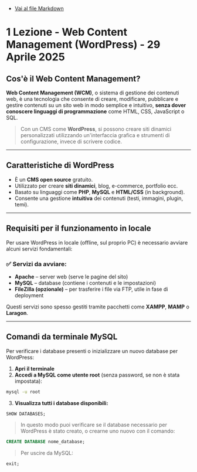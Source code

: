 - [Vai al file Markdown](../../Readme.md)

# 1 Lezione - Web Content Management (WordPress) - 29 Aprile 2025

## Cos'è il Web Content Management?

**Web Content Management (WCM)**, o sistema di gestione dei contenuti web, è una tecnologia che consente di creare, modificare, pubblicare e gestire contenuti su un sito web in modo semplice e intuitivo, **senza dover conoscere linguaggi di programmazione** come HTML, CSS, JavaScript o SQL.

> Con un CMS come **WordPress**, si possono creare siti dinamici personalizzati utilizzando un'interfaccia grafica e strumenti di configurazione, invece di scrivere codice.

---

## Caratteristiche di WordPress

- È un **CMS open source** gratuito.
- Utilizzato per creare **siti dinamici**, blog, e-commerce, portfolio ecc.
- Basato su linguaggi come **PHP**, **MySQL** e **HTML/CSS** (in background).
- Consente una gestione **intuitiva** dei contenuti (testi, immagini, plugin, temi).

---

## Requisiti per il funzionamento in locale

Per usare WordPress in locale (offline, sul proprio PC) è necessario avviare alcuni servizi fondamentali:

### ✅ Servizi da avviare:

- **Apache** – server web (serve le pagine del sito)
- **MySQL** – database (contiene i contenuti e le impostazioni)
- **FileZilla (opzionale)** – per trasferire i file via FTP, utile in fase di deployment

Questi servizi sono spesso gestiti tramite pacchetti come **XAMPP**, **MAMP** o **Laragon**.

---

## Comandi da terminale MySQL

Per verificare i database presenti o inizializzare un nuovo database per WordPress:

1. **Apri il terminale**
2. **Accedi a MySQL come utente root** (senza password, se non è stata impostata):

```bash
mysql -u root
```

3. **Visualizza tutti i database disponibili:**

```sql
SHOW DATABASES;
```

> In questo modo puoi verificare se il database necessario per WordPress è stato creato, o crearne uno nuovo con il comando:

```sql
CREATE DATABASE nome_database;
```

> Per uscire da MySQL:

```sql
exit;
```
